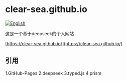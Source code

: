 # clear-sea.github.io

[![English](https://img.shields.io/badge/中文-English-blue)](README-en.md)

这是一个基于deepseek的个人网站

[https://clear-sea.github.io/](https://clear-sea.github.io/)

## 引用

1.GitHub-Pages
2.deepseek
3.typed.js
4.prism
